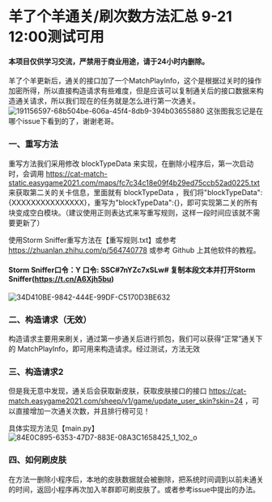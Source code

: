# 羊了个羊通关/刷次数方法汇总 9-21 12:00测试可用
#### 本项目仅供学习交流，严禁用于商业用途，请于24小时内删除。

羊了个羊更新后，通关的接口加了一个MatchPlayInfo，这个是根据过关时的操作加密所得，所以直接构造请求有些难度，但是应该可以复制通关后的接口数据来构造通关请求，所以我们现在的任务就是怎么进行第一次通关。
![191156597-68b504be-606a-45f4-8db9-394b03655880](https://user-images.githubusercontent.com/58501978/191182419-c6142551-7a80-4040-83f3-fb1663d3b746.jpeg)
这张图我忘记是在哪个issue下看到的了，谢谢老哥。

### 一、重写方法
重写方法我们采用修改 blockTypeData 来实现，在删除小程序后，第一次启动时，会调用 https://cat-match-static.easygame2021.com/maps/fc7c34c18e09f4b29ed75ccb52ad0225.txt 来获取第二关的关卡信息，里面就有 blockTypeData ，我们将"blockTypeData":{XXXXXXXXXXXXXXX}，重写为"blockTypeData":{}，即可实现第二关的所有块变成空白模块。（建议使用正则表达式来写重写规则，这样一段时间应该就不需要更新了）

使用Storm Sniffer重写方法在【重写规则.txt】或参考 https://zhuanlan.zhihu.com/p/564740778 或参考 Github 上其他软件的教程。

#### Storm Sniffer口令：Y 口令: SSC#7nYZc7xSLw# 复制本段文本并打开Storm Sniffer(https://t.cn/A6Xjh5bu) 
![34D410BE-9842-444E-99DF-C5170D3BE632](https://user-images.githubusercontent.com/58501978/191191784-48a4c021-f99b-4a9f-9245-834827d8e118.jpeg)

### 二、构造请求（无效）
构造请求主要用来刷关，通过第一步通关后进行抓包，我们可以获得“正常”通关下的 MatchPlayInfo，即可用来构造请求。经过测试，方法无效

### 三、构造请求2
但是我无意中发现，通关后会获取新皮肤，获取皮肤接口的接口 https://cat-match.easygame2021.com/sheep/v1/game/update_user_skin?skin=24 ，可以直接增加一次通关次数，并且排行榜可见！

具体实现方法见【main.py】
![84E0C895-6353-47D7-883E-08A3C1658425_1_102_o](https://user-images.githubusercontent.com/58501978/191184491-49a6bd09-552a-48f1-8e7a-b371a8a8043a.jpeg)

### 四、如何刷皮肤
在方法一删除小程序后，本地的皮肤数据就会被删除，把系统时间调到以前未通关的时间，返回小程序再次加入羊群即可刷皮肤了。或者参考issue中提出的办法。
